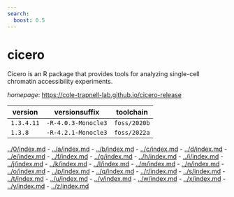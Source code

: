 ```yaml
---
search:
  boost: 0.5
---
```

# cicero

Cicero is an R package that provides tools for analyzing single-cell chromatin accessibility  experiments.

*homepage*: <https://cole-trapnell-lab.github.io/cicero-release>

version | versionsuffix | toolchain
--------|---------------|----------
``1.3.4.11`` | ``-R-4.0.3-Monocle3`` | ``foss/2020b``
``1.3.8`` | ``-R-4.2.1-Monocle3`` | ``foss/2022a``

[../0/index.md](0) - [../a/index.md](a) - [../b/index.md](b) - [../c/index.md](c) - [../d/index.md](d) - [../e/index.md](e) - [../f/index.md](f) - [../g/index.md](g) - [../h/index.md](h) - [../i/index.md](i) - [../j/index.md](j) - [../k/index.md](k) - [../l/index.md](l) - [../m/index.md](m) - [../n/index.md](n) - [../o/index.md](o) - [../p/index.md](p) - [../q/index.md](q) - [../r/index.md](r) - [../s/index.md](s) - [../t/index.md](t) - [../u/index.md](u) - [../v/index.md](v) - [../w/index.md](w) - [../x/index.md](x) - [../y/index.md](y) - [../z/index.md](z)


